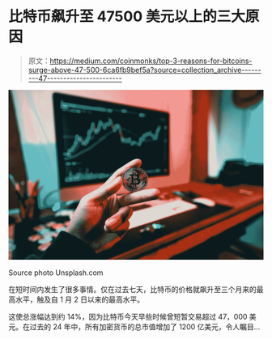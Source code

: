 # 比特币飙升至 47500 美元以上的三大原因

> 原文：<https://medium.com/coinmonks/top-3-reasons-for-bitcoins-surge-above-47-500-6ca6fb9bef5a?source=collection_archive---------47----------------------->

![](img/5ea826dcc3264068c1d4674e143b2f5a.png)

Source photo Unsplash.com

在短时间内发生了很多事情。仅在过去七天，比特币的价格就飙升至三个月来的最高水平，触及自 1 月 2 日以来的最高水平。

这使总涨幅达到约 14%，因为比特币今天早些时候曾短暂交易超过 47，000 美元。在过去的 24 年中，所有加密货币的总市值增加了 1200 亿美元，令人瞩目…